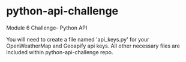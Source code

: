 # python-api-challenge
Module 6 Challenge- Python API

You will need to create a file named 'api_keys.py' for your OpenWeatherMap and Geoapify api keys. All other necessary files are included within python-api-challenge repo.


